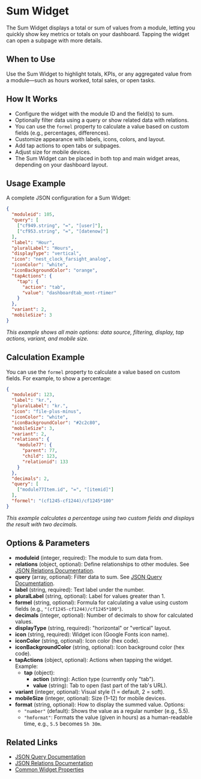 # Sum Widget

The Sum Widget displays a total or sum of values from a module, letting you quickly show key metrics or totals on your dashboard. Tapping the widget can open a subpage with more details.

## When to Use
Use the Sum Widget to highlight totals, KPIs, or any aggregated value from a module—such as hours worked, total sales, or open tasks.

## How It Works
- Configure the widget with the module ID and the field(s) to sum.
- Optionally filter data using a query or show related data with relations.
- You can use the `formel` property to calculate a value based on custom fields (e.g., percentages, differences).
- Customize appearance with labels, icons, colors, and layout.
- Add tap actions to open tabs or subpages.
- Adjust size for mobile devices.
- The Sum Widget can be placed in both top and main widget areas, depending on your dashboard layout.

## Usage Example
A complete JSON configuration for a Sum Widget:

```json
{
  "moduleid": 105,
  "query": [
    ["cf949.string", "=", "[user]"],
    ["cf953.string", "=", "[datenow]"]
  ],
  "label": "Hour",
  "pluralLabel": "Hours",
  "displayType": "vertical",
  "icon": "nest_clock_farsight_analog",
  "iconColor": "white",
  "iconBackgroundColor": "orange",
  "tapActions": {
    "tap": {
      "action": "tab",
      "value": "dashboardtab_mont-rtimer"
    }
  },
  "variant": 2,
  "mobileSize": 3
}
```

*This example shows all main options: data source, filtering, display, tap actions, variant, and mobile size.*

## Calculation Example
You can use the `formel` property to calculate a value based on custom fields. For example, to show a percentage:

```json
{
  "moduleid": 123,
  "label": "kr.",
  "pluralLabel": "kr.",
  "icon": "file-plus-minus",
  "iconColor": "white",
  "iconBackgroundColor": "#2c2c80",
  "mobileSize": 3,
  "variant": 2,
  "relations": {
    "module77": {
      "parent": 77,
      "child": 123,
      "relationid": 133
    }
  },
  "decimals": 2,
  "query": [
    ["module77Item.id", "=", "[itemid]"]
  ],
  "formel": "(cf1245-cf1244)/cf1245*100"
}
```

*This example calculates a percentage using two custom fields and displays the result with two decimals.*


## Options & Parameters

- **moduleid** (integer, required): The module to sum data from.
- **relations** (object, optional): Define relationships to other modules. See [JSON Relations Documentation](/docs/JSON/json-relations).
- **query** (array, optional): Filter data to sum. See [JSON Query Documentation](/docs/JSON/json-query).
- **label** (string, required): Text label under the number.
- **pluralLabel** (string, optional): Label for values greater than 1.
- **formel** (string, optional): Formula for calculating a value using custom fields (e.g., `"(cf1245-cf1244)/cf1245*100"`).
- **decimals** (integer, optional): Number of decimals to show for calculated values.
- **displayType** (string, required): "horizontal" or "vertical" layout.
- **icon** (string, required): Widget icon (Google Fonts icon name).
- **iconColor** (string, optional): Icon color (hex code).
- **iconBackgroundColor** (string, optional): Icon background color (hex code).
- **tapActions** (object, optional): Actions when tapping the widget. Example:
  - **tap** (object):
    - **action** (string): Action type (currently only "tab").
    - **value** (string): Tab to open (last part of the tab's URL).
- **variant** (integer, optional): Visual style (1 = default, 2 = soft).
- **mobileSize** (integer, optional): Size (1–12) for mobile devices.
- **format** (string, optional): How to display the summed value. Options:
  - `"number"` (default): Shows the value as a regular number (e.g., 5.5).
  - `"hmformat"`: Formats the value (given in hours) as a human-readable time, e.g., `5.5` becomes `5h 30m`.

## Related Links
- [JSON Query Documentation](/docs/JSON/json-query)
- [JSON Relations Documentation](/docs/JSON/json-relations)
- [Common Widget Properties](/docs/modules/widgets/common-properties.md)

